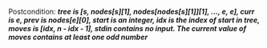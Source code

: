 Postcondition: ***tree is [s, nodes[s][1], nodes[nodes[s][1]][1], ..., e, e], curr is e, prev is nodes[e][0], start is an integer, idx is the index of start in tree, moves is [idx, n - idx - 1], stdin contains no input. The current value of moves contains at least one odd number***